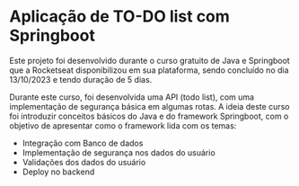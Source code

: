 # Aplicação de TO-DO list com Springboot

Este projeto foi desenvolvido durante o curso gratuito de Java e Springboot que a Rocketseat disponibilizou em sua plataforma, sendo concluído no dia 13/10/2023 e tendo duração de 5 dias.

Durante este curso, foi desenvolvida uma API (todo list), com uma implementação de segurança básica em algumas rotas. A ideia deste curso foi introduzir conceitos básicos do Java e do framework Springboot, com o objetivo de apresentar como o framework lida com os temas:
- Integração com Banco de dados
- Implementação de segurança nos dados do usuário
- Validações dos dados do usuário
- Deploy no backend


